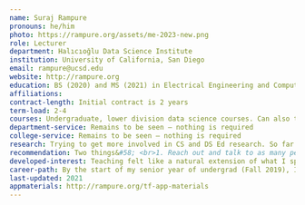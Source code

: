 ```yaml
---
name: Suraj Rampure
pronouns: he/him
photo: https://rampure.org/assets/me-2023-new.png
role: Lecturer
department: Halıcıoğlu Data Science Institute
institution: University of California, San Diego
email: rampure@ucsd.edu
website: http://rampure.org
education: BS (2020) and MS (2021) in Electrical Engineering and Computer Sciences, UC Berkeley
affiliations: 
contract-length: Initial contract is 2 years
term-load: 2-4
courses: Undergraduate, lower division data science courses. Can also teach upper-div and MS level courses too.
department-service: Remains to be seen – nothing is required
college-service: Remains to be seen – nothing is required
research: Trying to get more involved in CS and DS Ed research. So far we have https://dl.acm.org/doi/pdf/10.1145/3408877.3432561 and https://www2.eecs.berkeley.edu/Pubs/TechRpts/2021/EECS-2021-106.pdf
recommendation: Two things&#58; <br>1. Reach out and talk to as many people who came before you as you can. I benefitted immensely from chatting with others who went down this path; they helped with identifying if this was the right career path for me, giving me the "insider scoop" about the institutions they were at, helping me prepare for interviews, how to negotiate, etc. This site should help with this to an extent, but it's also important to build personal connections.<br>2. Don't be afraid to apply to jobs that say they require PhDs! I received multiple offers from positions that advertised that they required PhDs. At some institutions these requirements may be more strict than others, but don't limit your search."
developed-interest: Teaching felt like a natural extension of what I spent most of my time doing in undergrad – serving as a head TA for large undergraduate courses; I enjoyed teaching far more than I did working on software projects.
career-path: By the start of my senior year of undergrad (Fall 2019), I had served as a teaching assistant (Graduate Student Instructor, or GSI, in Berkeley-speak) for five semesters, three of which were in an administrative+teaching role. At that point, I had also taught my own Discrete Mathematics course for two semesters through the DeCal program, which allows undergraduates to propose and teach their own courses under the supervision of a faculty sponsor.<br><br>Around then, I started to become aware of the possibility of pursuing a teaching faculty position without a PhD and started to reach out to others who were in that role. The most crucial immediate step, though, was applying and getting into the MS program at Berkeley (which, like at many other institutions, was a 1 year addition to my undergrad degree).<br><br>During my senior year I served as an administrative TA twice more, and served as a co-instructor for a regularly offered course the summer after (this seems to be a common theme amongst those who have followed this path). At the start of my MS I began to identify institutions and positions I wanted to apply to, and sent in all of my applications right around Thanksgiving. <br><br>I did most of my interviews in the first half of Spring 2021, and decided on DS@UCSD towards the end of March.
last-updated: 2021
appmaterials: http://rampure.org/tf-app-materials
---
```

